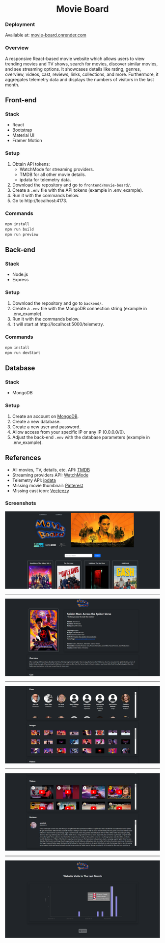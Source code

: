 <h1 align="center">Movie Board</h1>

### Deployment

Available at: [movie-board.onrender.com](https://movie-board.onrender.com)

### Overview

A responsive React-based movie website which allows users to view trending movies and TV shows, search for movies, discover similar movies, and see streaming options. It showcases details like rating, genres, overview, videos, cast, reviews, links, collections, and more. Furthermore, it aggregates telemetry data and displays the numbers of visitors in the last month.

## Front-end

### Stack

- React
- Bootstrap
- Material UI
- Framer Motion

### Setup

1. Obtain API tokens:
   - WatchMode for streaming providers.
   - TMDB for all other movie details.
   - ipdata for telemetry data.
2. Download the repository and go to `frontend/movie-board/`.
3. Create a `.env` file with the API tokens (example in .env_example).
4. Run it with the commands below.
5. Go to http://localhost:4173.

### Commands

```bash
npm install
npm run build
npm run preview
```

## Back-end

### Stack

- Node.js
- Express

### Setup

1. Download the repository and go to `backend/`.
2. Create a `.env` file with the MongoDB connection string (example in .env_example).
3. Run it with the commands below.
4. It will start at http://localhost:5000/telemetry.

### Commands

```bash
npm install
npm run devStart
```

## Database

### Stack

- MongoDB

### Setup

1. Create an account on [MongoDB](https://www.mongodb.com/).
2. Create a new database.
3. Create a new user and password.
4. Allow access from your specific IP or any IP (0.0.0.0/0).
5. Adjust the back-end `.env` with the database parameters (example in .env_example).

## References

- All movies, TV, details, etc. API: [TMDB](https://www.themoviedb.org)
- Streaming providers API: [WatchMode](https://www.watchmode.com)
- Telemetry API: [ipdata](https://ipdata.co/)
- Missing movie thumbnail: [Pinterest](https://www.pinterest.ca/pin/movie-icon-aesthetic-black-and-white--208361920250010171)
- Missing cast icon: [Vecteezy](https://www.vecteezy.com/vector-art/8442086-illustration-of-human-icon-vector-user-symbol-icon-modern-design-on-blank-background)

### Screenshots

![App screenshot 1](frontend/movie-board/src/assets/app1.png)

<hr/>

![App screenshot 2](frontend/movie-board/src/assets/app2.png)

<hr/>

![App screenshot 3](frontend/movie-board/src/assets/app3.png)

<hr/>

![App screenshot 4](frontend/movie-board/src/assets/app4.png)

<hr/>

![App screenshot 5](frontend/movie-board/src/assets/app5.png)
